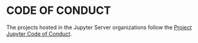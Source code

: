# CODE OF CONDUCT

The projects hosted in the Jupyter Server organizations follow the
[Project Jupyter Code of Conduct](https://github.com/jupyter/governance/blob/master/conduct/code_of_conduct.md).
